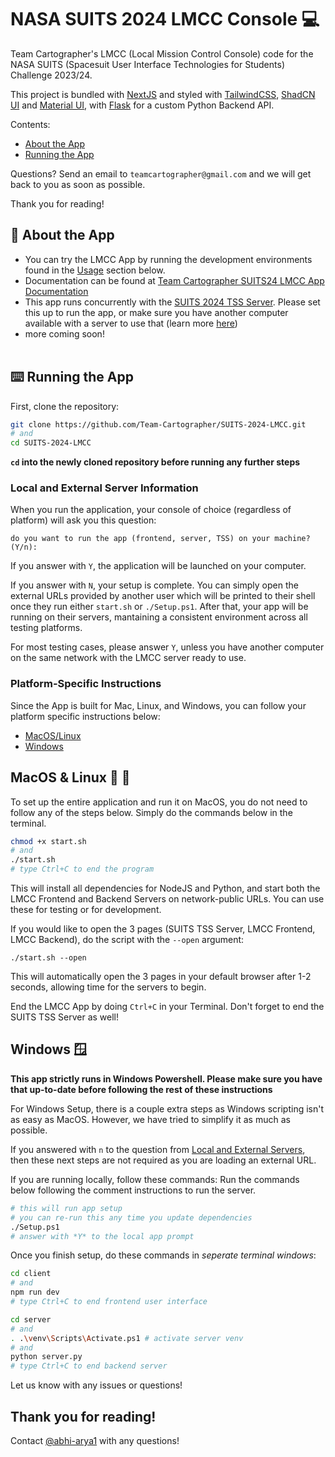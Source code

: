 # NASA SUITS 2024 LMCC Console :computer:

Team Cartographer's LMCC (Local Mission Control Console) code for the NASA SUITS (Spacesuit User Interface Technologies for Students) Challenge 2023/24. <br>

This project is bundled with [NextJS](https://nextjs.org/) and styled with [TailwindCSS](https://tailwindcss.com/), [ShadCN UI](https://ui.shadcn.com/) and [Material UI](https://mui.com/), with [Flask](https://flask.palletsprojects.com/en/3.0.x/) for a custom Python Backend API.

Contents:

- [About the App](#rocket-about-the-app)
- [Running the App](#keyboard-running-the-app)

Questions? Send an email to `teamcartographer@gmail.com` and we will get back to you as soon as possible.

Thank you for reading!

## :rocket: About the App

- You can try the LMCC App by running the development environments found in the [Usage](#earth_americas-usage) section below.
- Documentation can be found at [Team Cartographer SUITS24 LMCC App Documentation](https://drive.google.com/drive/folders/1yhpCCvDxDdY3s0cky-qRmtXiPUFmtyzn?usp=sharing)
- This app runs concurrently with the [SUITS 2024 TSS Server](https://github.com/SUITS-Techteam/TSS_2024). Please set this up to run the app, or make sure you have another computer available with a server to use that (learn more [here](#local-and-external-server-information))
- more coming soon!<br><br>

## :keyboard: Running the App

First, clone the repository:

```bash
git clone https://github.com/Team-Cartographer/SUITS-2024-LMCC.git
# and
cd SUITS-2024-LMCC
```

**`cd` into the newly cloned repository before running any further steps**

### Local and External Server Information

When you run the application, your console of choice (regardless of platform) will ask you this question:

```
do you want to run the app (frontend, server, TSS) on your machine? (Y/n):
```

If you answer with `Y`, the application will be launched on your computer.

If you answer with `N`, your setup is complete. You can simply open the external URLs provided by another user which will be printed to their shell once they run either `start.sh` or `./Setup.ps1`. After that, your app will be running on their servers, mantaining a consistent environment across all testing platforms.

For most testing cases, please answer `Y`, unless you have another computer on the same network with the LMCC server ready to use.

### Platform-Specific Instructions

Since the App is built for Mac, Linux, and Windows, you can follow your platform specific instructions below:

- [MacOS/Linux](#macos--linux-apple-penguin)
- [Windows](#windows-window)

## MacOS & Linux :apple: :penguin:

To set up the entire application and run it on MacOS, you do not need to follow any of the steps below. Simply do the commands below in the terminal.

```bash
chmod +x start.sh
# and
./start.sh
# type Ctrl+C to end the program
```

This will install all dependencies for NodeJS and Python, and start both the LMCC Frontend and Backend Servers on network-public URLs. You can use these for testing or for development.

If you would like to open the 3 pages (SUITS TSS Server, LMCC Frontend, LMCC Backend), do the script with the `--open` argument:

```
./start.sh --open
```

This will automatically open the 3 pages in your default browser after 1-2 seconds, allowing time for the servers to begin.

End the LMCC App by doing `Ctrl+C` in your Terminal. Don't forget to end the SUITS TSS Server as well!

## Windows :window:

**This app strictly runs in Windows Powershell. Please make sure you have that up-to-date before following the rest of these instructions**

For Windows Setup, there is a couple extra steps as Windows scripting isn't as easy as MacOS. However, we have tried to simplify it as much as possible.

If you answered with `n` to the question from [Local and External Servers](#local-and-external-server-information), then these next steps are not required as you are loading an external URL.

If you are running locally, follow these commands:
Run the commands below following the comment instructions to run the server.

```bash
# this will run app setup
# you can re-run this any time you update dependencies
./Setup.ps1
# answer with *Y* to the local app prompt
```

Once you finish setup, do these commands in _seperate terminal windows_:

```bash
cd client
# and
npm run dev
# type Ctrl+C to end frontend user interface
```

```bash
cd server
# and
. .\venv\Scripts\Activate.ps1 # activate server venv
# and
python server.py
# type Ctrl+C to end backend server
```

Let us know with any issues or questions!

## Thank you for reading!

Contact [@abhi-arya1](https://github.com/abhi-arya1) with any questions!
